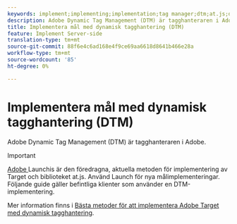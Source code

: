 ```yaml
---
keywords: implement;implementing;implementation;tag manager;dtm;at.js;dynamic tag management
description: Adobe Dynamic Tag Management (DTM) är tagghanteraren i Adobe.
title: Implementera mål med dynamisk tagghantering (DTM)
feature: Implement Server-side
translation-type: tm+mt
source-git-commit: 88f6e4c6ad168e4f9ce69aa6618d8641b466e28a
workflow-type: tm+mt
source-wordcount: '85'
ht-degree: 0%

---
```



# Implementera mål med dynamisk tagghantering (DTM)

Adobe Dynamic Tag Management (DTM) är tagghanteraren i Adobe.

>[!IMPORTANT]
>
>[Adobe ](/help/c-implementing-target/c-implementing-target-for-client-side-web/how-to-deployatjs/cmp-implementing-target-using-adobe-launch.md#topic_5234DDAEB0834333BD6BA1B05892FC25) Launchis är den föredragna, aktuella metoden för implementering av Target och biblioteket at.js. Använd Launch för nya målimplementeringar. Följande guide gäller befintliga klienter som använder en DTM-implementering.

Mer information finns i [Bästa metoder för att implementera Adobe Target med dynamisk tagghantering](https://experienceleague.adobe.com/docs/dtm/implementing/overview.html).
